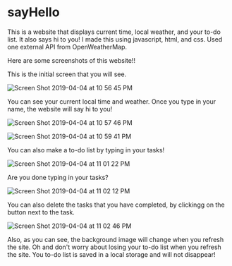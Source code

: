 # sayHello
This is a website that displays current time, local weather, and your to-do list. It also says hi to you! I made this using javascript, html, and css. Used one external API from OpenWeatherMap.

Here are some screenshots of this website!!

This is the initial screen that you will see.

![Screen Shot 2019-04-04 at 10 56 45 PM](https://user-images.githubusercontent.com/41453955/55562287-99aee980-572e-11e9-8294-556918f9a006.png)

You can see your current local time and weather. Once you type in your name, the website will say hi to you!

![Screen Shot 2019-04-04 at 10 57 46 PM](https://user-images.githubusercontent.com/41453955/55562254-8b60cd80-572e-11e9-9ec1-6fdd19430267.png)

![Screen Shot 2019-04-04 at 10 59 41 PM](https://user-images.githubusercontent.com/41453955/55562197-6d936880-572e-11e9-81d5-a918a0092b8c.png)

You can also make a to-do list by typing in your tasks!

![Screen Shot 2019-04-04 at 11 01 22 PM](https://user-images.githubusercontent.com/41453955/55562157-5bb1c580-572e-11e9-923a-1942362d64d8.png)

Are you done typing in your tasks?

![Screen Shot 2019-04-04 at 11 02 12 PM](https://user-images.githubusercontent.com/41453955/55562736-8b150200-572f-11e9-82d9-1c17e3b70916.png)

You can also delete the tasks that you have completed, by clickingg on the button next to the task.

![Screen Shot 2019-04-04 at 11 02 46 PM](https://user-images.githubusercontent.com/41453955/55562778-9c5e0e80-572f-11e9-9ecb-9fbea21f54ed.png)

Also, as you can see, the background image will change when you refresh the site. Oh and don't worry about losing your to-do list when you refresh the site. You to-do list is saved in a local storage and will not disappear!


